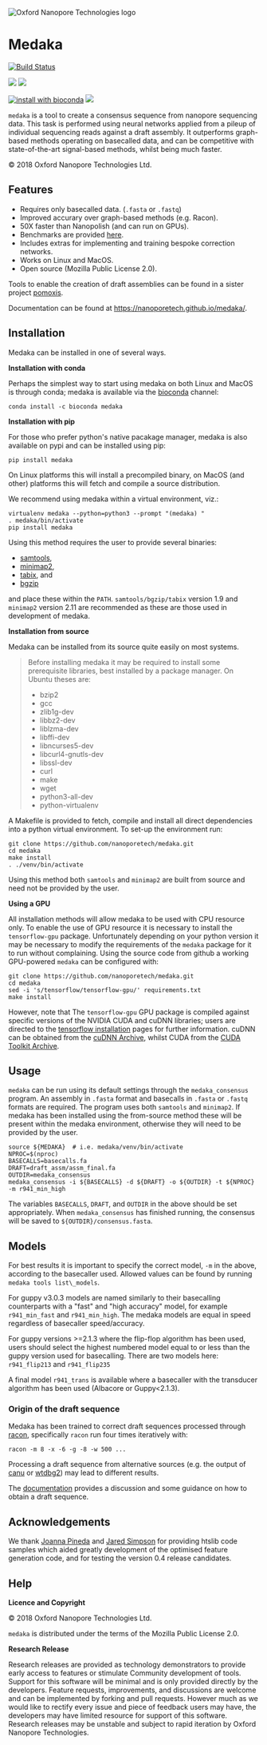 ﻿
![Oxford Nanopore Technologies logo](https://github.com/nanoporetech/medaka/raw/master/images/ONT_logo_590x106.png)


Medaka
======

[![Build Status](https://travis-ci.org/nanoporetech/medaka.svg?branch=master)](https://travis-ci.org/nanoporetech/medaka)

[![](https://img.shields.io/pypi/v/medaka.svg)](https://pypi.org/project/medaka/)
[![](https://img.shields.io/pypi/wheel/medaka.svg)](https://pypi.org/project/medaka/)

[![install with bioconda](https://img.shields.io/badge/install%20with-bioconda-brightgreen.svg?style=flat)](https://anaconda.org/bioconda/medaka)
[![](https://img.shields.io/conda/pn/bioconda/medaka.svg)](https://anaconda.org/bioconda/medaka)



`medaka` is a tool to create a consensus sequence from nanopore sequencing data.
This task is performed using neural networks applied from a pileup of individual
sequencing reads against a draft assembly. It outperforms graph-based methods
operating on basecalled data, and can be competitive with state-of-the-art
signal-based methods, whilst being much faster.

© 2018 Oxford Nanopore Technologies Ltd.

Features
--------

  * Requires only basecalled data. (`.fasta` or `.fastq`)
  * Improved accurary over graph-based methods (e.g. Racon).
  * 50X faster than Nanopolish (and can run on GPUs).
  * Benchmarks are provided [here](https://nanoporetech.github.io/medaka/benchmarks.html).
  * Includes extras for implementing and training bespoke correction
    networks.
  * Works on Linux and MacOS.
  * Open source (Mozilla Public License 2.0).

Tools to enable the creation of draft assemblies can be found in a sister
project [pomoxis](https://github.com/nanoporetech/pomoxis).

Documentation can be found at https://nanoporetech.github.io/medaka/.


Installation
------------

Medaka can be installed in one of several ways.

**Installation with conda**

Perhaps the simplest way to start using medaka on both Linux and MacOS is
through conda; medaka is available via the
[bioconda](https://anaconda.org/bioconda/medaka) channel:

    conda install -c bioconda medaka

**Installation with pip**
  
For those who prefer python's native pacakage manager, medaka is also available
on pypi and can be installed using pip:

    pip install medaka

On Linux platforms this will install a precompiled binary, on MacOS (and other)
platforms this will fetch and compile a source distribution.

We recommend using medaka within a virtual environment, viz.:

    virtualenv medaka --python=python3 --prompt "(medaka) "
    . medaka/bin/activate
    pip install medaka

Using this method requires the user to provide several binaries:

 * [samtools](https://github.com/samtools/samtools),
 * [minimap2](https://github.com/lh3/minimap2),
 * [tabix](https://github.com/samtools/htslib), and
 * [bgzip](https://github.com/samtools/htslib)

and place these within the `PATH`. `samtools/bgzip/tabix` version 1.9 and
`minimap2` version 2.11 are recommended as these are those used in development
of medaka.

**Installation from source**

Medaka can be installed from its source quite easily on most systems.

 > Before installing medaka it may be required to install some
 > prerequisite libraries, best installed by a package manager. On Ubuntu
 > theses are:
 > * bzip2
 > * gcc
 > * zlib1g-dev
 > * libbz2-dev
 > * liblzma-dev
 > * libffi-dev
 > * libncurses5-dev
 > * libcurl4-gnutls-dev
 > * libssl-dev
 > * curl
 > * make
 > * wget
 > * python3-all-dev
 > * python-virtualenv

A Makefile is provided to fetch, compile and install all direct dependencies
into a python virtual environment. To set-up the environment run:

    git clone https://github.com/nanoporetech/medaka.git
    cd medaka
    make install
    . ./venv/bin/activate

Using this method both `samtools` and `minimap2` are built from source and need
not be provided by the user.


**Using a GPU**

All installation methods will allow medaka to be used with CPU resource only.
To enable the use of GPU resource it is necessary to install the
`tensorflow-gpu` package. Unfortunately depending on your python version it
may be necessary to modify the requirements of the `medaka` package for it
to run without complaining. Using the source code from github a working
GPU-powered `medaka` can be configured with:

    git clone https://github.com/nanoporetech/medaka.git
    cd medaka
    sed -i 's/tensorflow/tensorflow-gpu/' requirements.txt
    make install

However, note that The ``tensorflow-gpu`` GPU package is compiled against
specific versions of the NVIDIA CUDA and cuDNN libraries; users are directed to the 
[tensorflow installation](https://www.tensorflow.org/install/gpu) pages
for further information. cuDNN can be obtained from the
[cuDNN Archive](https://developer.nvidia.com/rdp/cudnn-archive), whilst CUDA
from the [CUDA Toolkit Archive](https://developer.nvidia.com/cuda-toolkit-archive).


Usage
-----

`medaka` can be run using its default settings through the `medaka_consensus`
program. An assembly in `.fasta` format and basecalls in `.fasta` or `.fastq`
formats are required. The program uses both `samtools` and `minimap2`. If
medaka has been installed using the from-source method these will be present
within the medaka environment, otherwise they will need to be provided by the user.

    source ${MEDAKA}  # i.e. medaka/venv/bin/activate
    NPROC=$(nproc)
    BASECALLS=basecalls.fa
    DRAFT=draft_assm/assm_final.fa
    OUTDIR=medaka_consensus
    medaka_consensus -i ${BASECALLS} -d ${DRAFT} -o ${OUTDIR} -t ${NPROC} -m r941_min_high

The variables `BASECALLS`, `DRAFT`, and `OUTDIR` in the above should be set
appropriately. When `medaka_consensus` has finished running, the consensus
will be saved to `${OUTDIR}/consensus.fasta`.

Models
------

For best results it is important to specify the correct model, `-m` in the
above, according to the basecaller used. Allowed values can be found by
running `medaka tools list\_models`.

For guppy v3.0.3 models are named similarly to their basecalling counterparts
with a "fast" and "high accuracy" model, for example `r941_min_fast` and
`r941_min_high`. The medaka models are equal in speed regardless of basecaller
speed/accuracy.

For guppy versions >=2.1.3 where the flip-flop algorithm has been used, users
should select the highest numbered model equal to or less than the guppy
version used for basecalling. There are two models here: `r941_flip213` and
`r941_flip235`

A final model `r941_trans` is available where a basecaller with the transducer
algorithm has been used (Albacore or Guppy<2.1.3).

### Origin of the draft sequence

Medaka has been trained to correct draft sequences processed through
[racon](https://github.com/isovic/racon), specifically `racon` run four times
iteratively with:

    racon -m 8 -x -6 -g -8 -w 500 ...

Processing a draft sequence from alternative sources (e.g. the output of
[canu](https://github.com/marbl/canu) or
[wtdbg2](https://github.com/ruanjue/wtdbg2)) may lead to different results.

The [documentation](https://nanoporetech.github.io/medaka/draft_origin.html)
provides a discussion and some guidance on how to obtain a draft sequence.


Acknowledgements
----------------

We thank [Joanna Pineda](https://github.com/jopineda) and
[Jared Simpson](https://github.com/jts) for providing htslib code samples which aided
greatly development of the optimised feature generation code, and for testing the
version 0.4 release candidates.

Help
----

**Licence and Copyright**

© 2018 Oxford Nanopore Technologies Ltd.

`medaka` is distributed under the terms of the Mozilla Public License 2.0.

**Research Release**

Research releases are provided as technology demonstrators to provide early
access to features or stimulate Community development of tools. Support for
this software will be minimal and is only provided directly by the developers.
Feature requests, improvements, and discussions are welcome and can be
implemented by forking and pull requests. However much as we would
like to rectify every issue and piece of feedback users may have, the 
developers may have limited resource for support of this software. Research
releases may be unstable and subject to rapid iteration by Oxford Nanopore
Technologies.
